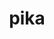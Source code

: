 ---
title: "pika"
layout: cache
categories: [package, develop]
meta: {"versions": ["0.23.0"], "compilers": ["gcc@=11.4.0"], "oss": ["ubuntu22.04"], "platforms": ["linux"], "targets": ["neoverse_v1", "neoverse_v2", "x86_64_v3"], "stacks": ["e4s", "e4s-neoverse-v2", "e4s-neoverse_v1", "root"], "num_specs": 15, "num_specs_by_stack": {"root": 15, "e4s-neoverse_v1": 5, "e4s-neoverse-v2": 5, "e4s": 5}}
spec_details: [{"hash": "kburlanox3es5onzquhxnbgfws7hjyk2", "compiler": "gcc@=11.4.0", "versions": ["0.23.0"], "os": "ubuntu22.04", "platform": "linux", "target": "neoverse_v1", "variants": ["~apex", "build_system=cmake", "build_type=Release", "~cuda", "cxxstd=17", "~examples", "generator=ninja", "~generic_coroutines", "~ipo", "malloc=mimalloc", "+mpi", "~rocm", "~sanitizers", "~stdexec", "~tracy"], "stacks": ["root", "e4s-neoverse_v1"], "size": "-", "tarball": "https://binaries.spack.io/develop/build_cache/linux-ubuntu22.04-neoverse_v1/gcc-11.4.0/pika-0.23.0/linux-ubuntu22.04-neoverse_v1-gcc-11.4.0-pika-0.23.0-kburlanox3es5onzquhxnbgfws7hjyk2.spack"}, {"hash": "ew3agevvwr2z2kfrtwbx5s4vqtadvfzq", "compiler": "gcc@=11.4.0", "versions": ["0.23.0"], "os": "ubuntu22.04", "platform": "linux", "target": "neoverse_v1", "variants": ["~apex", "build_system=cmake", "build_type=Release", "~cuda", "cxxstd=17", "~examples", "generator=ninja", "~generic_coroutines", "~ipo", "malloc=mimalloc", "+mpi", "~rocm", "~sanitizers", "~stdexec", "~tracy"], "stacks": ["root", "e4s-neoverse_v1"], "size": "-", "tarball": "https://binaries.spack.io/develop/build_cache/linux-ubuntu22.04-neoverse_v1/gcc-11.4.0/pika-0.23.0/linux-ubuntu22.04-neoverse_v1-gcc-11.4.0-pika-0.23.0-ew3agevvwr2z2kfrtwbx5s4vqtadvfzq.spack"}, {"hash": "f7ck2wzv6yz4jeokrypzg3s4qnsn7thk", "compiler": "gcc@=11.4.0", "versions": ["0.23.0"], "os": "ubuntu22.04", "platform": "linux", "target": "neoverse_v1", "variants": ["~apex", "build_system=cmake", "build_type=Release", "~cuda", "cxxstd=17", "~examples", "generator=ninja", "~generic_coroutines", "~ipo", "malloc=mimalloc", "+mpi", "~rocm", "~sanitizers", "~stdexec", "~tracy"], "stacks": ["root", "e4s-neoverse_v1"], "size": "-", "tarball": "https://binaries.spack.io/develop/build_cache/linux-ubuntu22.04-neoverse_v1/gcc-11.4.0/pika-0.23.0/linux-ubuntu22.04-neoverse_v1-gcc-11.4.0-pika-0.23.0-f7ck2wzv6yz4jeokrypzg3s4qnsn7thk.spack"}, {"hash": "nm34wmaeesy6xdtaklmas3aedtzuuefo", "compiler": "gcc@=11.4.0", "versions": ["0.23.0"], "os": "ubuntu22.04", "platform": "linux", "target": "neoverse_v1", "variants": ["~apex", "build_system=cmake", "build_type=Release", "~cuda", "cxxstd=17", "~examples", "generator=ninja", "~generic_coroutines", "~ipo", "malloc=mimalloc", "+mpi", "~rocm", "~sanitizers", "~stdexec", "~tracy"], "stacks": ["root", "e4s-neoverse_v1"], "size": "-", "tarball": "https://binaries.spack.io/develop/build_cache/linux-ubuntu22.04-neoverse_v1/gcc-11.4.0/pika-0.23.0/linux-ubuntu22.04-neoverse_v1-gcc-11.4.0-pika-0.23.0-nm34wmaeesy6xdtaklmas3aedtzuuefo.spack"}, {"hash": "j5crhot3cpjbgfrdlko6dvbzm6d6n3pt", "compiler": "gcc@=11.4.0", "versions": ["0.23.0"], "os": "ubuntu22.04", "platform": "linux", "target": "neoverse_v1", "variants": ["~apex", "build_system=cmake", "build_type=Release", "~cuda", "cxxstd=17", "~examples", "generator=ninja", "~generic_coroutines", "~ipo", "malloc=mimalloc", "+mpi", "~rocm", "~sanitizers", "~stdexec", "~tracy"], "stacks": ["root", "e4s-neoverse_v1"], "size": "-", "tarball": "https://binaries.spack.io/develop/build_cache/linux-ubuntu22.04-neoverse_v1/gcc-11.4.0/pika-0.23.0/linux-ubuntu22.04-neoverse_v1-gcc-11.4.0-pika-0.23.0-j5crhot3cpjbgfrdlko6dvbzm6d6n3pt.spack"}, {"hash": "scrhrur3iuzqfclax7bcrtj3swp6cmqd", "compiler": "gcc@=11.4.0", "versions": ["0.23.0"], "os": "ubuntu22.04", "platform": "linux", "target": "neoverse_v2", "variants": ["~apex", "build_system=cmake", "build_type=Release", "~cuda", "cxxstd=17", "~examples", "generator=ninja", "~generic_coroutines", "~ipo", "malloc=mimalloc", "+mpi", "~rocm", "~sanitizers", "~stdexec", "~tracy"], "stacks": ["e4s-neoverse-v2", "root"], "size": "-", "tarball": "https://binaries.spack.io/develop/build_cache/linux-ubuntu22.04-neoverse_v2/gcc-11.4.0/pika-0.23.0/linux-ubuntu22.04-neoverse_v2-gcc-11.4.0-pika-0.23.0-scrhrur3iuzqfclax7bcrtj3swp6cmqd.spack"}, {"hash": "kcies2zo2pfgvuq3syxjyh3ghicx4yht", "compiler": "gcc@=11.4.0", "versions": ["0.23.0"], "os": "ubuntu22.04", "platform": "linux", "target": "neoverse_v2", "variants": ["~apex", "build_system=cmake", "build_type=Release", "~cuda", "cxxstd=17", "~examples", "generator=ninja", "~generic_coroutines", "~ipo", "malloc=mimalloc", "+mpi", "~rocm", "~sanitizers", "~stdexec", "~tracy"], "stacks": ["e4s-neoverse-v2", "root"], "size": "-", "tarball": "https://binaries.spack.io/develop/build_cache/linux-ubuntu22.04-neoverse_v2/gcc-11.4.0/pika-0.23.0/linux-ubuntu22.04-neoverse_v2-gcc-11.4.0-pika-0.23.0-kcies2zo2pfgvuq3syxjyh3ghicx4yht.spack"}, {"hash": "v3wrgd7tf2u3ydiumw2c76ihre2r4fmm", "compiler": "gcc@=11.4.0", "versions": ["0.23.0"], "os": "ubuntu22.04", "platform": "linux", "target": "neoverse_v2", "variants": ["~apex", "build_system=cmake", "build_type=Release", "~cuda", "cxxstd=17", "~examples", "generator=ninja", "~generic_coroutines", "~ipo", "malloc=mimalloc", "+mpi", "~rocm", "~sanitizers", "~stdexec", "~tracy"], "stacks": ["e4s-neoverse-v2", "root"], "size": "-", "tarball": "https://binaries.spack.io/develop/build_cache/linux-ubuntu22.04-neoverse_v2/gcc-11.4.0/pika-0.23.0/linux-ubuntu22.04-neoverse_v2-gcc-11.4.0-pika-0.23.0-v3wrgd7tf2u3ydiumw2c76ihre2r4fmm.spack"}, {"hash": "fidbtzdr3p6i5mcypdjasv5nqe7jgpyb", "compiler": "gcc@=11.4.0", "versions": ["0.23.0"], "os": "ubuntu22.04", "platform": "linux", "target": "neoverse_v2", "variants": ["~apex", "build_system=cmake", "build_type=Release", "~cuda", "cxxstd=17", "~examples", "generator=ninja", "~generic_coroutines", "~ipo", "malloc=mimalloc", "+mpi", "~rocm", "~sanitizers", "~stdexec", "~tracy"], "stacks": ["e4s-neoverse-v2", "root"], "size": "-", "tarball": "https://binaries.spack.io/develop/build_cache/linux-ubuntu22.04-neoverse_v2/gcc-11.4.0/pika-0.23.0/linux-ubuntu22.04-neoverse_v2-gcc-11.4.0-pika-0.23.0-fidbtzdr3p6i5mcypdjasv5nqe7jgpyb.spack"}, {"hash": "352czz4piyzygwpka2fb4u47w4jjdupo", "compiler": "gcc@=11.4.0", "versions": ["0.23.0"], "os": "ubuntu22.04", "platform": "linux", "target": "neoverse_v2", "variants": ["~apex", "build_system=cmake", "build_type=Release", "~cuda", "cxxstd=17", "~examples", "generator=ninja", "~generic_coroutines", "~ipo", "malloc=mimalloc", "+mpi", "~rocm", "~sanitizers", "~stdexec", "~tracy"], "stacks": ["e4s-neoverse-v2", "root"], "size": "-", "tarball": "https://binaries.spack.io/develop/build_cache/linux-ubuntu22.04-neoverse_v2/gcc-11.4.0/pika-0.23.0/linux-ubuntu22.04-neoverse_v2-gcc-11.4.0-pika-0.23.0-352czz4piyzygwpka2fb4u47w4jjdupo.spack"}, {"hash": "hou6ndszt7olqccyhbzrcv6w3nvsgtsy", "compiler": "gcc@=11.4.0", "versions": ["0.23.0"], "os": "ubuntu22.04", "platform": "linux", "target": "x86_64_v3", "variants": ["~apex", "build_system=cmake", "build_type=Release", "~cuda", "cxxstd=17", "~examples", "generator=ninja", "~generic_coroutines", "~ipo", "malloc=mimalloc", "+mpi", "~rocm", "~sanitizers", "~stdexec", "~tracy"], "stacks": ["root", "e4s"], "size": "-", "tarball": "https://binaries.spack.io/develop/build_cache/linux-ubuntu22.04-x86_64_v3/gcc-11.4.0/pika-0.23.0/linux-ubuntu22.04-x86_64_v3-gcc-11.4.0-pika-0.23.0-hou6ndszt7olqccyhbzrcv6w3nvsgtsy.spack"}, {"hash": "7a5ox6c2xs4ckb5u4dyckjl267t2fh3r", "compiler": "gcc@=11.4.0", "versions": ["0.23.0"], "os": "ubuntu22.04", "platform": "linux", "target": "x86_64_v3", "variants": ["~apex", "build_system=cmake", "build_type=Release", "~cuda", "cxxstd=17", "~examples", "generator=ninja", "~generic_coroutines", "~ipo", "malloc=mimalloc", "+mpi", "~rocm", "~sanitizers", "~stdexec", "~tracy"], "stacks": ["root", "e4s"], "size": "-", "tarball": "https://binaries.spack.io/develop/build_cache/linux-ubuntu22.04-x86_64_v3/gcc-11.4.0/pika-0.23.0/linux-ubuntu22.04-x86_64_v3-gcc-11.4.0-pika-0.23.0-7a5ox6c2xs4ckb5u4dyckjl267t2fh3r.spack"}, {"hash": "4n442n4ryke7c4zhcgea33rj47byl7gy", "compiler": "gcc@=11.4.0", "versions": ["0.23.0"], "os": "ubuntu22.04", "platform": "linux", "target": "x86_64_v3", "variants": ["~apex", "build_system=cmake", "build_type=Release", "~cuda", "cxxstd=17", "~examples", "generator=ninja", "~generic_coroutines", "~ipo", "malloc=mimalloc", "+mpi", "~rocm", "~sanitizers", "~stdexec", "~tracy"], "stacks": ["root", "e4s"], "size": "-", "tarball": "https://binaries.spack.io/develop/build_cache/linux-ubuntu22.04-x86_64_v3/gcc-11.4.0/pika-0.23.0/linux-ubuntu22.04-x86_64_v3-gcc-11.4.0-pika-0.23.0-4n442n4ryke7c4zhcgea33rj47byl7gy.spack"}, {"hash": "xmgbkq7g6agusozhy3wyzqm3mrzb2tkr", "compiler": "gcc@=11.4.0", "versions": ["0.23.0"], "os": "ubuntu22.04", "platform": "linux", "target": "x86_64_v3", "variants": ["~apex", "build_system=cmake", "build_type=Release", "~cuda", "cxxstd=17", "~examples", "generator=ninja", "~generic_coroutines", "~ipo", "malloc=mimalloc", "+mpi", "~rocm", "~sanitizers", "~stdexec", "~tracy"], "stacks": ["root", "e4s"], "size": "-", "tarball": "https://binaries.spack.io/develop/build_cache/linux-ubuntu22.04-x86_64_v3/gcc-11.4.0/pika-0.23.0/linux-ubuntu22.04-x86_64_v3-gcc-11.4.0-pika-0.23.0-xmgbkq7g6agusozhy3wyzqm3mrzb2tkr.spack"}, {"hash": "fa2dptan3otmb3vhvlyvsenzxec5gttb", "compiler": "gcc@=11.4.0", "versions": ["0.23.0"], "os": "ubuntu22.04", "platform": "linux", "target": "x86_64_v3", "variants": ["~apex", "build_system=cmake", "build_type=Release", "~cuda", "cxxstd=17", "~examples", "generator=ninja", "~generic_coroutines", "~ipo", "malloc=mimalloc", "+mpi", "~rocm", "~sanitizers", "~stdexec", "~tracy"], "stacks": ["root", "e4s"], "size": "-", "tarball": "https://binaries.spack.io/develop/build_cache/linux-ubuntu22.04-x86_64_v3/gcc-11.4.0/pika-0.23.0/linux-ubuntu22.04-x86_64_v3-gcc-11.4.0-pika-0.23.0-fa2dptan3otmb3vhvlyvsenzxec5gttb.spack"}]
---